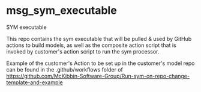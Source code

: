# msg_sym_executable
SYM executable 

This repo contains the sym executable that will be pulled & used by GitHub actions to build models, as well as the composite action script that is invoked by customer's action script to run the sym processor.

Example of the customer's Action to be set up in the customer's model repo can be found in the .github/workflows folder of https://github.com/McKibbin-Software-Group/Run-sym-on-repo-change-template-and-example
